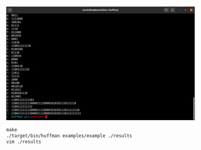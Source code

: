 ![](/examples/example.png "example")

```
make
./target/bin/huffman examples/example ./results
vim ./results
```
